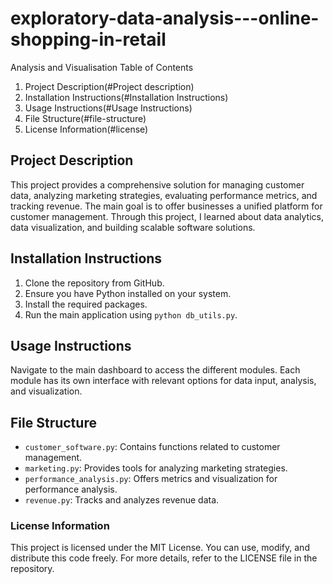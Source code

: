 # exploratory-data-analysis---online-shopping-in-retail
Analysis and Visualisation 
Table of Contents
1.	Project Description(#Project description)
2.	Installation Instructions(#Installation Instructions)
3.	Usage Instructions(#Usage Instructions)
4.	File Structure(#file-structure)
5.	License Information(#license)

## Project Description
This project provides a comprehensive solution for managing customer data, analyzing marketing strategies, evaluating performance metrics, and tracking revenue. The main goal is to offer businesses a unified platform for customer management. Through this project, I learned about data analytics, data visualization, and building scalable software solutions.

## Installation Instructions
1. Clone the repository from GitHub.
2. Ensure you have Python installed on your system.
3. Install the required packages.
4. Run the main application using `python db_utils.py`.

## Usage Instructions
Navigate to the main dashboard to access the different modules. Each module has its own interface with relevant options for data input, analysis, and visualization.

## File Structure
- `customer_software.py`: Contains functions related to customer management.
- `marketing.py`: Provides tools for analyzing marketing strategies.
- `performance_analysis.py`: Offers metrics and visualization for performance analysis.
- `revenue.py`: Tracks and analyzes revenue data.

### License Information
This project is licensed under the MIT License. You can use, modify, and distribute this code freely. For more details, refer to the LICENSE file in the repository.
